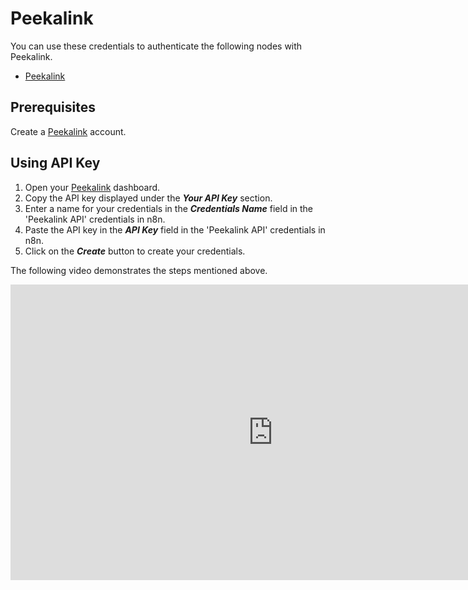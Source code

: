 # Peekalink

You can use these credentials to authenticate the following nodes with Peekalink.

- [Peekalink](/integrations/builtin/app-nodes/n8n-nodes-base.peekalink/)

## Prerequisites

Create a [Peekalink](https://www.peekalink.io/) account.

## Using API Key

1. Open your [Peekalink](https://www.peekalink.io/app/overview) dashboard.
2. Copy the API key displayed under the ***Your API Key*** section.
3. Enter a name for your credentials in the ***Credentials Name*** field in the 'Peekalink API' credentials in n8n.
4. Paste the API key in the ***API Key*** field in the 'Peekalink API' credentials in n8n.
5. Click on the ***Create*** button to create your credentials.

The following video demonstrates the steps mentioned above.

<div class="video-container">
<iframe width="840" height="472.5" src="https://www.youtube.com/embed/JbCibwJPKqA" frameborder="0" allow="accelerometer; autoplay; clipboard-write; encrypted-media; gyroscope; picture-in-picture" allowfullscreen></iframe>
</div>
